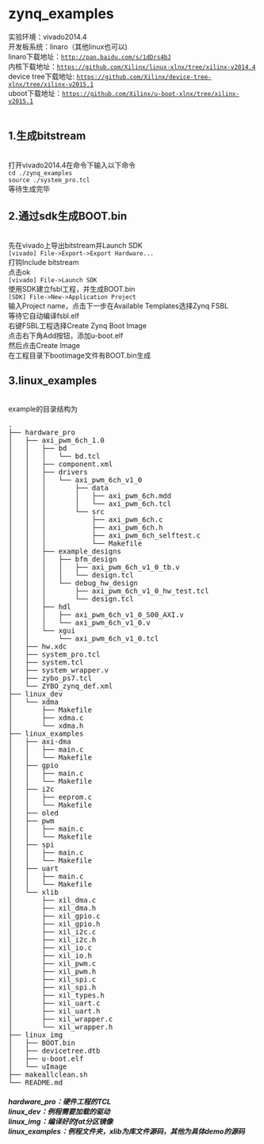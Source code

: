 # zynq_examples
实验环境：vivado2014.4</br>
开发板系统：linaro（其他linux也可以)</br>
linaro下载地址：<code>http://pan.baidu.com/s/1dDrs4bJ</code></br>
内核下载地址：<code>https://github.com/Xilinx/linux-xlnx/tree/xilinx-v2014.4</code></br>
device tree下载地址: <code>https://github.com/Xilinx/device-tree-xlnx/tree/xilinx-v2015.1</code></br>
uboot下载地址：<code>https://github.com/Xilinx/u-boot-xlnx/tree/xilinx-v2015.1</code></br>
</br>
<h2>1.生成bitstream</h2></br>
打开vivado2014.4在命令下输入以下命令</br>
<code>cd ./zynq_examples</code></br>
<code>source ./system_pro.tcl</code></br>
等待生成完毕</br>
<h2>2.通过sdk生成BOOT.bin</h2></br>
先在vivado上导出bitstream并Launch SDK</br>
<code>[vivado] File->Export->Export Hardware...</code></br>
打钩Include bitstream</br>
点击ok</br>
<code>[vivado] File->Launch SDK</code></br>
使用SDK建立fsbl工程，并生成BOOT.bin</br>
<code>[SDK] File->New->Application Project </code></br>
输入Project name，点击下一步在Available Templates选择Zynq FSBL</br>
等待它自动编译fsbl.elf</br>
右键FSBL工程选择Create Zynq Boot Image</br>
点击右下角Add按钮，添加u-boot.elf</br>
然后点击Create Image</br>
在工程目录下bootimage文件有BOOT.bin生成</br>
<h2>3.linux_examples</h2></br>
example的目录结构为</br>
<pre>
.
├── hardware_pro
│   ├── axi_pwm_6ch_1.0
│   │   ├── bd
│   │   │   └── bd.tcl
│   │   ├── component.xml
│   │   ├── drivers
│   │   │   └── axi_pwm_6ch_v1_0
│   │   │       ├── data
│   │   │       │   ├── axi_pwm_6ch.mdd
│   │   │       │   └── axi_pwm_6ch.tcl
│   │   │       └── src
│   │   │           ├── axi_pwm_6ch.c
│   │   │           ├── axi_pwm_6ch.h
│   │   │           ├── axi_pwm_6ch_selftest.c
│   │   │           └── Makefile
│   │   ├── example_designs
│   │   │   ├── bfm_design
│   │   │   │   ├── axi_pwm_6ch_v1_0_tb.v
│   │   │   │   └── design.tcl
│   │   │   └── debug_hw_design
│   │   │       ├── axi_pwm_6ch_v1_0_hw_test.tcl
│   │   │       └── design.tcl
│   │   ├── hdl
│   │   │   ├── axi_pwm_6ch_v1_0_S00_AXI.v
│   │   │   └── axi_pwm_6ch_v1_0.v
│   │   └── xgui
│   │       └── axi_pwm_6ch_v1_0.tcl
│   ├── hw.xdc
│   ├── system_pro.tcl
│   ├── system.tcl
│   ├── system_wrapper.v
│   ├── zybo_ps7.tcl
│   └── ZYBO_zynq_def.xml
├── linux_dev
│   └── xdma
│       ├── Makefile
│       ├── xdma.c
│       └── xdma.h
├── linux_examples
│   ├── axi-dma
│   │   ├── main.c
│   │   └── Makefile
│   ├── gpio
│   │   ├── main.c
│   │   └── Makefile
│   ├── i2c
│   │   ├── eeprom.c
│   │   └── Makefile
│   ├── oled
│   ├── pwm
│   │   ├── main.c
│   │   └── Makefile
│   ├── spi
│   │   ├── main.c
│   │   └── Makefile
│   ├── uart
│   │   ├── main.c
│   │   └── Makefile
│   └── xlib
│       ├── xil_dma.c
│       ├── xil_dma.h
│       ├── xil_gpio.c
│       ├── xil_gpio.h
│       ├── xil_i2c.c
│       ├── xil_i2c.h
│       ├── xil_io.c
│       ├── xil_io.h
│       ├── xil_pwm.c
│       ├── xil_pwm.h
│       ├── xil_spi.c
│       ├── xil_spi.h
│       ├── xil_types.h
│       ├── xil_uart.c
│       ├── xil_uart.h
│       ├── xil_wrapper.c
│       └── xil_wrapper.h
├── linux_img
│   ├── BOOT.bin
│   ├── devicetree.dtb
│   ├── u-boot.elf
│   └── uImage
├── makeallclean.sh
└── README.md
</pre>
<h5>
hardware_pro：硬件工程的TCL</br>
linux_dev：例程需要加载的驱动</br>
linux_img：编译好的fat分区镜像</br>
linux_examples：例程文件夹，xlib为库文件源码，其他为具体demo的源码</br>
</h5>
